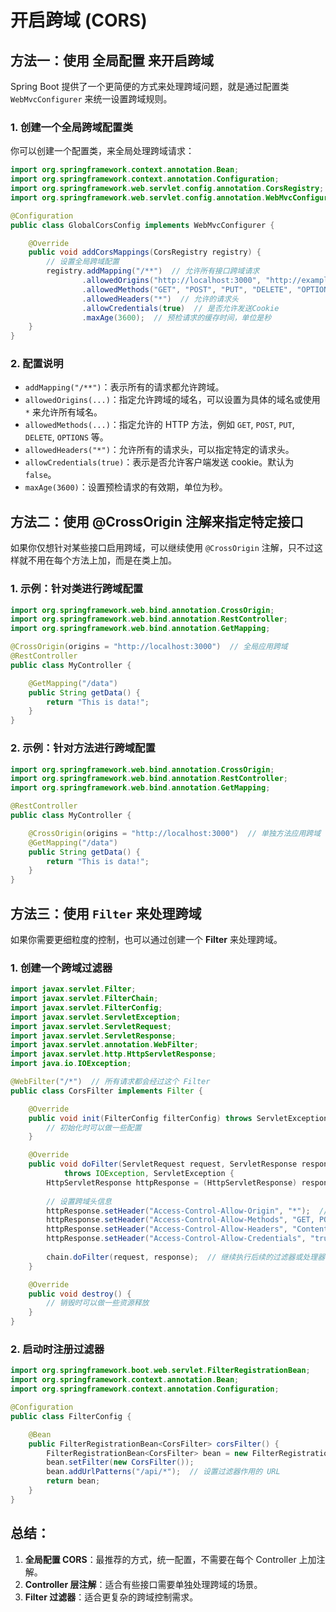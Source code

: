 # 开启跨域 (CORS)

## 方法一：使用 **全局配置** 来开启跨域

Spring Boot 提供了一个更简便的方式来处理跨域问题，就是通过配置类 `WebMvcConfigurer` 来统一设置跨域规则。

### 1. 创建一个全局跨域配置类

你可以创建一个配置类，来全局处理跨域请求：

```java
import org.springframework.context.annotation.Bean;
import org.springframework.context.annotation.Configuration;
import org.springframework.web.servlet.config.annotation.CorsRegistry;
import org.springframework.web.servlet.config.annotation.WebMvcConfigurer;

@Configuration
public class GlobalCorsConfig implements WebMvcConfigurer {

    @Override
    public void addCorsMappings(CorsRegistry registry) {
        // 设置全局跨域配置
        registry.addMapping("/**")  // 允许所有接口跨域请求
                .allowedOrigins("http://localhost:3000", "http://example.com")  // 允许的来源，可以指定多个
                .allowedMethods("GET", "POST", "PUT", "DELETE", "OPTIONS")  // 允许的方法
                .allowedHeaders("*")  // 允许的请求头
                .allowCredentials(true)  // 是否允许发送Cookie
                .maxAge(3600);  // 预检请求的缓存时间，单位是秒
    }
}
```

### 2. 配置说明

- `addMapping("/**")`：表示所有的请求都允许跨域。
- `allowedOrigins(...)`：指定允许跨域的域名，可以设置为具体的域名或使用 `*` 来允许所有域名。
- `allowedMethods(...)`：指定允许的 HTTP 方法，例如 `GET`, `POST`, `PUT`, `DELETE`, `OPTIONS` 等。
- `allowedHeaders("*")`：允许所有的请求头，可以指定特定的请求头。
- `allowCredentials(true)`：表示是否允许客户端发送 cookie。默认为 `false`。
- `maxAge(3600)`：设置预检请求的有效期，单位为秒。

## 方法二：使用 **@CrossOrigin** 注解来指定特定接口

如果你仅想针对某些接口启用跨域，可以继续使用 `@CrossOrigin` 注解，只不过这样就不用在每个方法上加，而是在类上加。

### 1. 示例：针对类进行跨域配置

```java
import org.springframework.web.bind.annotation.CrossOrigin;
import org.springframework.web.bind.annotation.RestController;
import org.springframework.web.bind.annotation.GetMapping;

@CrossOrigin(origins = "http://localhost:3000")  // 全局应用跨域
@RestController
public class MyController {

    @GetMapping("/data")
    public String getData() {
        return "This is data!";
    }
}
```

### 2. 示例：针对方法进行跨域配置

```java
import org.springframework.web.bind.annotation.CrossOrigin;
import org.springframework.web.bind.annotation.RestController;
import org.springframework.web.bind.annotation.GetMapping;

@RestController
public class MyController {

    @CrossOrigin(origins = "http://localhost:3000")  // 单独方法应用跨域
    @GetMapping("/data")
    public String getData() {
        return "This is data!";
    }
}
```

## 方法三：使用 `Filter` 来处理跨域

如果你需要更细粒度的控制，也可以通过创建一个 **Filter** 来处理跨域。

### 1. 创建一个跨域过滤器

```java
import javax.servlet.Filter;
import javax.servlet.FilterChain;
import javax.servlet.FilterConfig;
import javax.servlet.ServletException;
import javax.servlet.ServletRequest;
import javax.servlet.ServletResponse;
import javax.servlet.annotation.WebFilter;
import javax.servlet.http.HttpServletResponse;
import java.io.IOException;

@WebFilter("/*")  // 所有请求都会经过这个 Filter
public class CorsFilter implements Filter {

    @Override
    public void init(FilterConfig filterConfig) throws ServletException {
        // 初始化时可以做一些配置
    }

    @Override
    public void doFilter(ServletRequest request, ServletResponse response, FilterChain chain)
            throws IOException, ServletException {
        HttpServletResponse httpResponse = (HttpServletResponse) response;
        
        // 设置跨域头信息
        httpResponse.setHeader("Access-Control-Allow-Origin", "*");  // 允许所有来源跨域
        httpResponse.setHeader("Access-Control-Allow-Methods", "GET, POST, PUT, DELETE, OPTIONS");  // 允许的方法
        httpResponse.setHeader("Access-Control-Allow-Headers", "Content-Type, Authorization, X-Requested-With");  // 允许的请求头
        httpResponse.setHeader("Access-Control-Allow-Credentials", "true");  // 是否允许发送cookie
        
        chain.doFilter(request, response);  // 继续执行后续的过滤器或处理器
    }

    @Override
    public void destroy() {
        // 销毁时可以做一些资源释放
    }
}
```

### 2. 启动时注册过滤器

```java
import org.springframework.boot.web.servlet.FilterRegistrationBean;
import org.springframework.context.annotation.Bean;
import org.springframework.context.annotation.Configuration;

@Configuration
public class FilterConfig {

    @Bean
    public FilterRegistrationBean<CorsFilter> corsFilter() {
        FilterRegistrationBean<CorsFilter> bean = new FilterRegistrationBean<>();
        bean.setFilter(new CorsFilter());
        bean.addUrlPatterns("/api/*");  // 设置过滤器作用的 URL
        return bean;
    }
}
```

## 总结：

1. **全局配置 CORS**：最推荐的方式，统一配置，不需要在每个 Controller 上加注解。
2. **Controller 层注解**：适合有些接口需要单独处理跨域的场景。
3. **Filter 过滤器**：适合更复杂的跨域控制需求。